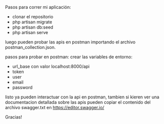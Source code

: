 Pasos para correr mi aplicación:

- clonar el repositorio
- php artisan migrate
- php artisan db:seed
- php artisan serve

luego pueden probar las apis en postman importando el archivo postman_collection.json.

pasos para probar en postman:
crear las variables de entorno:
-  url_base    con valor localhost:8000/api
-  token
-  user
-  email
-  password

listo ya pueden interactuar con la api en postman, tambien si kieren ver una documentacion detallada sobre las apis pueden copiar el contenido del archivo swagger.txt en https://editor.swagger.io/

Gracias!

